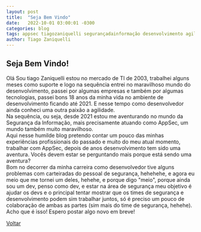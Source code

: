 ```yaml
---
layout: post
title:  "Seja Bem Vindo"
date:   2022-10-01 03:00:01 -0300
categories: blog
tags: appsec tiagozaniquelli segurançadainformação desenvolvimento agilidade
author: Tiago Zaniquelli
---
```


## Seja Bem Vindo!
Olá Sou tiago Zaniquelli estou no mercado de TI de 2003, trabalhei alguns meses como suporte e logo na sequência entrei no maravilhoso mundo do desenvolvimento, passei por algumas empresas e também por algumas tecnologias, passei bons 18 anos da minha vida no ambiente de desenvolvimento ficando até 2021. E nesse tempo como desenvolvedor ainda conheci uma outra paixão a agilidade.   
Na sequência, ou seja, desde 2021 estou me aventurando no mundo da Segurança da Informação, mais precisamente atuando como AppSec, um mundo também muito maravilhoso.   
Aqui nesse humilde blog pretendo contar um pouco das minhas experiências profissionais do passado e muito do meu atual momento, trabalhar com AppSec, depois de anos desenvolvimento tem sido uma aventura. Vocês devem estar se perguntando mais porque está sendo uma aventura?    
Bom no decorrer da minha carreira como desenvolvedor tive alguns problemas com carteiradas do pessoal de segurança, hehehehe, e agora eu meio que me tornei um deles, hehehe, e porque digo "meio", porque ainda sou um dev, penso como dev, e estar na área de segurança meu objetivo é ajudar os devs e o principal tentar mostrar que os times de segurança e desenvolvimento podem sim trabalhar juntos, só é preciso um pouco de colaboração de ambas as partes (sim mais do time de segurança, hehehe).   
Acho que é isso! Espero postar algo novo em breve!   

[Voltar](../../../../../index.html)